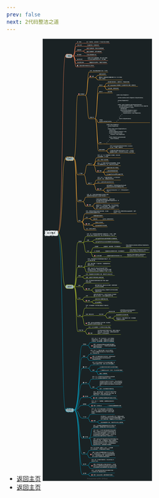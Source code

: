 ```yaml
---
prev: false
next: 2代码整洁之道
---
```

* [返回主页](../home.md)
![](../../picture/0/1设计模式.png)
* [返回主页](../home.md)
